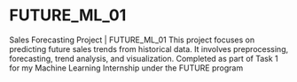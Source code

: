 # FUTURE_ML_01
Sales Forecasting Project | FUTURE_ML_01 This project focuses on predicting future sales trends from historical data. It involves preprocessing, forecasting, trend analysis, and visualization. Completed as part of Task 1 for my Machine Learning Internship under the FUTURE program
